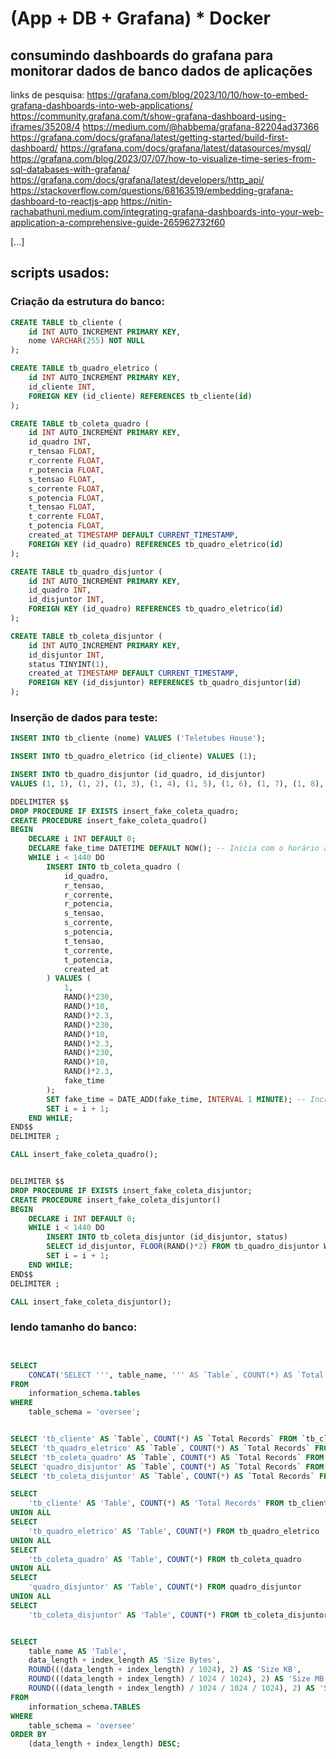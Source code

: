 # (App + DB + Grafana) * Docker 
## consumindo dashboards do grafana para monitorar dados de banco dados de aplicações

links de pesquisa:
https://grafana.com/blog/2023/10/10/how-to-embed-grafana-dashboards-into-web-applications/
https://community.grafana.com/t/show-grafana-dashboard-using-iframes/35208/4
https://medium.com/@habbema/grafana-82204ad37366
https://grafana.com/docs/grafana/latest/getting-started/build-first-dashboard/
https://grafana.com/docs/grafana/latest/datasources/mysql/
https://grafana.com/blog/2023/07/07/how-to-visualize-time-series-from-sql-databases-with-grafana/
https://grafana.com/docs/grafana/latest/developers/http_api/
https://stackoverflow.com/questions/68163519/embedding-grafana-dashboard-to-reactjs-app
https://nitin-rachabathuni.medium.com/integrating-grafana-dashboards-into-your-web-application-a-comprehensive-guide-265962732f60

[...]


## scripts usados:
### Criação da estrutura do banco:
```SQL
CREATE TABLE tb_cliente (
    id INT AUTO_INCREMENT PRIMARY KEY,
    nome VARCHAR(255) NOT NULL
);

CREATE TABLE tb_quadro_eletrico (
    id INT AUTO_INCREMENT PRIMARY KEY,
    id_cliente INT,
    FOREIGN KEY (id_cliente) REFERENCES tb_cliente(id)
);

CREATE TABLE tb_coleta_quadro (
    id INT AUTO_INCREMENT PRIMARY KEY,
    id_quadro INT,
    r_tensao FLOAT,
    r_corrente FLOAT,
    r_potencia FLOAT,
    s_tensao FLOAT,
    s_corrente FLOAT,
    s_potencia FLOAT,
    t_tensao FLOAT,
    t_corrente FLOAT,
    t_potencia FLOAT,
    created_at TIMESTAMP DEFAULT CURRENT_TIMESTAMP,
    FOREIGN KEY (id_quadro) REFERENCES tb_quadro_eletrico(id)
);

CREATE TABLE tb_quadro_disjuntor (
    id INT AUTO_INCREMENT PRIMARY KEY,
    id_quadro INT,
    id_disjuntor INT,
    FOREIGN KEY (id_quadro) REFERENCES tb_quadro_eletrico(id)
);

CREATE TABLE tb_coleta_disjuntor (
    id INT AUTO_INCREMENT PRIMARY KEY,
    id_disjuntor INT,
    status TINYINT(1),
    created_at TIMESTAMP DEFAULT CURRENT_TIMESTAMP,
    FOREIGN KEY (id_disjuntor) REFERENCES tb_quadro_disjuntor(id)
);

```

### Inserção de dados para teste:

```SQL
INSERT INTO tb_cliente (nome) VALUES ('Teletubes House');

INSERT INTO tb_quadro_eletrico (id_cliente) VALUES (1);

INSERT INTO tb_quadro_disjuntor (id_quadro, id_disjuntor) 
VALUES (1, 1), (1, 2), (1, 3), (1, 4), (1, 5), (1, 6), (1, 7), (1, 8), (1, 9), (1, 10);

DDELIMITER $$
DROP PROCEDURE IF EXISTS insert_fake_coleta_quadro;
CREATE PROCEDURE insert_fake_coleta_quadro()
BEGIN
    DECLARE i INT DEFAULT 0;
    DECLARE fake_time DATETIME DEFAULT NOW(); -- Inicia com o horário atual
    WHILE i < 1440 DO
        INSERT INTO tb_coleta_quadro (
            id_quadro, 
            r_tensao, 
            r_corrente, 
            r_potencia, 
            s_tensao, 
            s_corrente, 
            s_potencia, 
            t_tensao, 
            t_corrente, 
            t_potencia, 
            created_at
        ) VALUES (
            1, 
            RAND()*230, 
            RAND()*10, 
            RAND()*2.3, 
            RAND()*230, 
            RAND()*10, 
            RAND()*2.3, 
            RAND()*230, 
            RAND()*10, 
            RAND()*2.3, 
            fake_time
        );
        SET fake_time = DATE_ADD(fake_time, INTERVAL 1 MINUTE); -- Incrementa o tempo em 1 minuto
        SET i = i + 1;
    END WHILE;
END$$
DELIMITER ;

CALL insert_fake_coleta_quadro();


DELIMITER $$
DROP PROCEDURE IF EXISTS insert_fake_coleta_disjuntor;
CREATE PROCEDURE insert_fake_coleta_disjuntor()
BEGIN
    DECLARE i INT DEFAULT 0;
    WHILE i < 1440 DO
        INSERT INTO tb_coleta_disjuntor (id_disjuntor, status)
        SELECT id_disjuntor, FLOOR(RAND()*2) FROM tb_quadro_disjuntor WHERE id_quadro = 1;
        SET i = i + 1;
    END WHILE;
END$$
DELIMITER ;

CALL insert_fake_coleta_disjuntor();


```

### lendo tamanho do banco: 
```SQL


SELECT 
    CONCAT('SELECT ''', table_name, ''' AS `Table`, COUNT(*) AS `Total Records` FROM `', table_name, '`')
FROM 
    information_schema.tables 
WHERE 
    table_schema = 'oversee';


SELECT 'tb_cliente' AS `Table`, COUNT(*) AS `Total Records` FROM `tb_cliente`;
SELECT 'tb_quadro_eletrico' AS `Table`, COUNT(*) AS `Total Records` FROM `tb_quadro_eletrico`;
SELECT 'tb_coleta_quadro' AS `Table`, COUNT(*) AS `Total Records` FROM `tb_coleta_quadro`;
SELECT 'quadro_disjuntor' AS `Table`, COUNT(*) AS `Total Records` FROM `quadro_disjuntor`;
SELECT 'tb_coleta_disjuntor' AS `Table`, COUNT(*) AS `Total Records` FROM `tb_coleta_disjuntor`;

SELECT 
    'tb_cliente' AS 'Table', COUNT(*) AS 'Total Records' FROM tb_cliente
UNION ALL
SELECT 
    'tb_quadro_eletrico' AS 'Table', COUNT(*) FROM tb_quadro_eletrico
UNION ALL
SELECT 
    'tb_coleta_quadro' AS 'Table', COUNT(*) FROM tb_coleta_quadro
UNION ALL
SELECT 
    'quadro_disjuntor' AS 'Table', COUNT(*) FROM quadro_disjuntor
UNION ALL
SELECT 
    'tb_coleta_disjuntor' AS 'Table', COUNT(*) FROM tb_coleta_disjuntor;


SELECT 
    table_name AS 'Table',
    data_length + index_length AS 'Size Bytes',
    ROUND(((data_length + index_length) / 1024), 2) AS 'Size KB',
    ROUND(((data_length + index_length) / 1024 / 1024), 2) AS 'Size MB',
    ROUND(((data_length + index_length) / 1024 / 1024 / 1024), 2) AS 'Size GB'
FROM 
    information_schema.TABLES 
WHERE 
    table_schema = 'oversee' 
ORDER BY 
    (data_length + index_length) DESC;

```